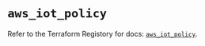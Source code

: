 # `aws_iot_policy`

Refer to the Terraform Registory for docs: [`aws_iot_policy`](https://registry.terraform.io/providers/hashicorp/aws/5.6.1/docs/resources/iot_policy).
